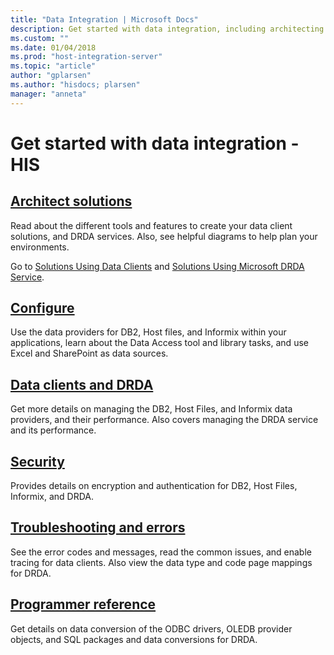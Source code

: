```yaml
---
title: "Data Integration | Microsoft Docs"
description: Get started with data integration, including architecting data client and DRDA service solutions, configuring applications using different data providers, manage your data clients and DRDA, authenticate and encrypt connections to DB2, Host Files, Informix, and DRDA, troubleshooting and errors, and ODBC and OLEDB programming references for Host Integration Server (HIS)
ms.custom: ""
ms.date: 01/04/2018
ms.prod: "host-integration-server"
ms.topic: "article"
author: "gplarsen"
ms.author: "hisdocs; plarsen"
manager: "anneta"
---
```


# Get started with data integration - HIS

## [Architect solutions](data-integration-planning-1.md)

Read about the different tools and features to create your data client solutions, and DRDA services. Also, see helpful diagrams to help plan your environments. 

Go to [Solutions Using Data Clients](planning-and-architecting-solutions-using-data-clients.md) and [Solutions Using Microsoft DRDA Service](planning-and-architecting-solutions-using-microsoft-service-for-drda.md).

## [Configure](data-integration-configuration-2.md)

Use the data providers for DB2, Host files, and Informix within your applications, learn about the Data Access tool and library tasks, and use Excel and SharePoint as data sources. 

## [Data clients and DRDA](data-integration-operations-2.md)

Get more details on managing the DB2, Host Files, and Informix data providers, and their performance. Also covers managing the DRDA service and its performance.

## [Security](data-integration-security-2.md)

Provides details on encryption and authentication for DB2, Host Files, Informix, and DRDA. 
 
## [Troubleshooting and errors](data-integration-troubleshooting-2.md)

See the error codes and messages, read the common issues, and enable tracing for data clients. Also view the data type and code page mappings for DRDA. 
 
## [Programmer reference](data-integration-programmer-s-reference2.md)

Get details on data conversion of the ODBC drivers, OLEDB provider objects, and SQL packages and data conversions for DRDA.